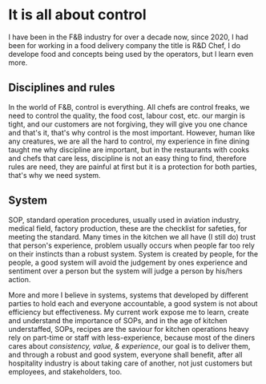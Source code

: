 # It is all about control

I have been in the F&B industry for over a decade now, since 2020, I had been for working in a food delivery company the title is R&D Chef, I do develope food and concepts being used by the operators, but I learn even more.

## Disciplines and rules

In the world of F&B, control is everything. All chefs are control freaks, we need to control the quality, the food cost, labour cost, etc. our margin is tight, and our customers are not forgiving, they will give you one chance and that's it, that's why control is the most important. However, human like any creatures, we are all the hard to control, my experience in fine dining taught me why discipline are important, but in the restaurants with cooks and chefs that care less, discipline is not an easy thing to find, therefore rules are need, they are painful at first but it is a protection for both parties, that's why we need system.

## System

SOP, standard operation procedures, usually used in aviation industry, medical field, factory production, these are the checklist for safeties, for meeting the standard. Many times in the kitchen we all have (I still do) trust that person's experience, problem usually occurs when people far too rely on their instincts than a robust system. System is created by people, for the people, a good system will avoid the judgement by ones experience and sentiment over a person but the system will judge a person by his/hers action.

More and more I believe in systems, systems that developed by different parties to hold each and everyone accountable, a good system is not about efficiency but effectiveness. My current work expose me to learn, create and understand the importance of SOPs, and in the age of kitchen understaffed, SOPs, recipes are the saviour for kitchen operations heavy rely on part-time or staff with less-experience, because most of the diners cares about *consistency, value, & experience*, our goal is to deliver them, and through a robust and good system, everyone shall benefit, after all hospitality industry is about taking care of another, not just customers but employees, and stakeholders, too.
